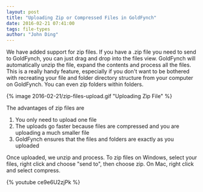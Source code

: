 ```yaml
---
layout: post
title: "Uploading Zip or Compressed Files in GoldFynch"
date: 2016-02-21 07:41:00
tags: file-types
author: "John Ding"
---
```


We have added support for zip files. If you have a .zip file you need to send to GoldFynch, you can just drag and drop into the files view. GoldFynch will automatically unzip the file, expand the contents and process all the files. This is a really handy feature, especially if you don't want to be bothered with recreating your file and folder directory structure from your computer on GoldFynch. You can even zip folders within folders.

{% image 2016-02-21/zip-files-upload.gif "Uploading Zip File" %}

The advantages of zip files are

1. You only need to upload one file
2. The uploads go faster because files are compressed and you are uploading a much smaller file
3. GoldFynch ensures that the files and folders are exactly as you uploaded

Once uploaded, we unzip and process. To zip files on Windows, select your files, right click and choose "send to", then choose zip. On Mac, right click and select compress.

{% youtube ce9e6U2zjPk %}

